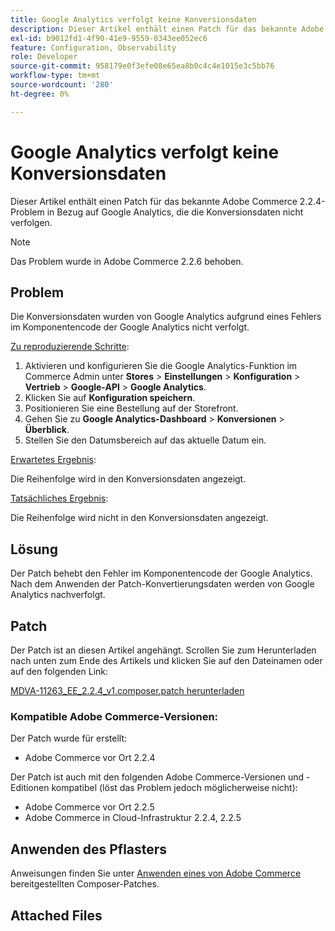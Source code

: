 ```yaml
---
title: Google Analytics verfolgt keine Konversionsdaten
description: Dieser Artikel enthält einen Patch für das bekannte Adobe Commerce 2.2.4-Problem in Bezug auf Google Analytics, die die Konversionsdaten nicht verfolgen.
exl-id: b9012fd1-4f90-41e9-9559-0343ee052ec6
feature: Configuration, Observability
role: Developer
source-git-commit: 958179e0f3efe08e65ea8b0c4c4e1015e3c5bb76
workflow-type: tm+mt
source-wordcount: '280'
ht-degree: 0%

---
```


# Google Analytics verfolgt keine Konversionsdaten

Dieser Artikel enthält einen Patch für das bekannte Adobe Commerce 2.2.4-Problem in Bezug auf Google Analytics, die die Konversionsdaten nicht verfolgen.

>[!NOTE]
>
>Das Problem wurde in Adobe Commerce 2.2.6 behoben.

## Problem

Die Konversionsdaten wurden von Google Analytics aufgrund eines Fehlers im Komponentencode der Google Analytics nicht verfolgt.

<u>Zu reproduzierende Schritte</u>:

1. Aktivieren und konfigurieren Sie die Google Analytics-Funktion im Commerce Admin unter **Stores** > **Einstellungen** > **Konfiguration** > **Vertrieb** > **Google-API** > **Google Analytics**.
1. Klicken Sie auf **Konfiguration speichern**.
1. Positionieren Sie eine Bestellung auf der Storefront.
1. Gehen Sie zu **Google Analytics-Dashboard** > **Konversionen** > **Überblick**.
1. Stellen Sie den Datumsbereich auf das aktuelle Datum ein.

<u>Erwartetes Ergebnis</u>:

Die Reihenfolge wird in den Konversionsdaten angezeigt.

<u>Tatsächliches Ergebnis</u>:

Die Reihenfolge wird nicht in den Konversionsdaten angezeigt.

## Lösung

Der Patch behebt den Fehler im Komponentencode der Google Analytics. Nach dem Anwenden der Patch-Konvertierungsdaten werden von Google Analytics nachverfolgt.

## Patch

Der Patch ist an diesen Artikel angehängt. Scrollen Sie zum Herunterladen nach unten zum Ende des Artikels und klicken Sie auf den Dateinamen oder auf den folgenden Link:

[MDVA-11263\_EE\_2.2.4\_v1.composer.patch herunterladen](assets/MDVA-11263_EE_2.2.4_v1.composer.patch.zip)

### Kompatible Adobe Commerce-Versionen:

Der Patch wurde für erstellt:

* Adobe Commerce vor Ort 2.2.4

Der Patch ist auch mit den folgenden Adobe Commerce-Versionen und -Editionen kompatibel (löst das Problem jedoch möglicherweise nicht):

* Adobe Commerce vor Ort 2.2.5
* Adobe Commerce in Cloud-Infrastruktur 2.2.4, 2.2.5

## Anwenden des Pflasters

Anweisungen finden Sie unter [Anwenden eines von Adobe Commerce](/help/how-to/general/how-to-apply-a-composer-patch-provided-by-magento.md) bereitgestellten Composer-Patches.

## Attached Files
